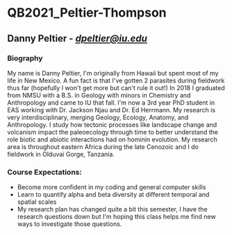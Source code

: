 # QB2021_Peltier-Thompson
## Danny Peltier - *dpeltier@iu.edu*

### Biography  

My name is Danny Peltier, I'm originally from Hawaii but spent most of my life in New Mexico. A fun fact is that I've gotten 2 parasites during fieldwork thus far (hopefully I won't get more but can't rule it out!) In 2018 I graduated from NMSU with a B.S. in Geology with minors in Chemistry and Anthropology and came to IU that fall. I'm now a 3rd year PhD student in EAS working with Dr. Jackson Njau and Dr. Ed Herrmann. My research is very interdisciplinary, merging Geology, Ecology, Anatomy, and Anthropology. I study how tectonic processes like landscape change and volcanism impact the paleoecology through time to better understand the role biotic and abiotic interactions had on hominin evolution. My research area is throughout eastern Africa during the late Cenozoic and I do fieldwork in Olduvai Gorge, Tanzania.

### Course Expectations:  

* Become more confident in my coding and general computer skills
* Learn to quantify alpha and beta diversity at different temporal and spatial scales
* My research plan has changed quite a bit this semester, I have the research questions down but I'm hoping this class helps me find new ways to investigate those questions. 